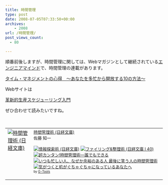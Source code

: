 ```yaml
---
title: 時間管理
type: post
date: 2008-07-05T07:33:50+00:00
archives:
    - 2008
url: /時間管理/
post_views_count:
  - 80

---
```

順番前後しますが、時間管理に関しては、Webマガジンとして継続されている[エンジニアマインド][1]で、時間管理の連載があります。

<a href="http://gihyo.jp/lifestyle/serial/01/timemanage/" target="_blank">タイム・マネジメントの心得　～あなたを多忙から開放する10の方法～</a>

Webサイトは

<a href="http://www2.odn.ne.jp/scheduling/" target="_blank">革新的生産スケジューリング入門</a>

ぜひ合わせて読みたいですね。

&nbsp;

<table cellpadding="5" border="0">
  <tr>
    <td valign="top">
      <a href="http://www.amazon.co.jp/%E6%99%82%E9%96%93%E7%AE%A1%E7%90%86%E8%A1%93-%E6%97%A5%E7%B5%8C%E6%96%87%E5%BA%AB-%E4%BD%90%E8%97%A4-%E7%9F%A5%E4%B8%80/dp/4532111250%3FSubscriptionId%3D0G91FPYVW6ZGWBH4Y9G2%26tag%3Dkonnokiyotaka-22%26linkCode%3Dxm2%26camp%3D2025%26creative%3D165953%26creativeASIN%3D4532111250" target="_blank"><img alt="時間管理術 (日経文庫)" src="https://i0.wp.com/ecx.images-amazon.com/images/I/41QV38BPQJL._SL160_.jpg" border="0" data-recalc-dims="1" /></a>
    </td>
    <td valign="top">
      <font size="-1"><a href="http://www.amazon.co.jp/%E6%99%82%E9%96%93%E7%AE%A1%E7%90%86%E8%A1%93-%E6%97%A5%E7%B5%8C%E6%96%87%E5%BA%AB-%E4%BD%90%E8%97%A4-%E7%9F%A5%E4%B8%80/dp/4532111250%3FSubscriptionId%3D0G91FPYVW6ZGWBH4Y9G2%26tag%3Dkonnokiyotaka-22%26linkCode%3Dxm2%26camp%3D2025%26creative%3D165953%26creativeASIN%3D4532111250" target="_blank">時間管理術 (日経文庫)</a><img height="1" alt="" src="http://www.assoc-amazon.jp/e/ir?t=konnokiyotaka-22&l=ur2&o=9" width="1" border="0" /><br />佐藤 知一</p>
      <p>
        <a href="http://www.amazon.co.jp/exec/obidos/ASIN/4532111218/konnokiyotaka-22/ref=nosim/" target="_blank"><img alt="情報探索術 (日経文庫)" src="https://i1.wp.com/images.amazon.com/images/P/4532111218.09._SCTHUMBZZZ_.jpg" border="0" data-recalc-dims="1" /></a> <a href="http://www.amazon.co.jp/exec/obidos/ASIN/4532111293/konnokiyotaka-22/ref=nosim/" target="_blank"><img alt="ファイリング&整理術 (日経文庫 I 40)" src="https://i0.wp.com/images.amazon.com/images/P/4532111293.09._SCTHUMBZZZ_.jpg" border="0" data-recalc-dims="1" /></a> <a href="http://www.amazon.co.jp/exec/obidos/ASIN/4798012815/konnokiyotaka-22/ref=nosim/" target="_blank"><img alt="超カンタン!時間管理術―誰でもできる" src="https://i1.wp.com/images.amazon.com/images/P/4798012815.09._SCTHUMBZZZ_.jpg" border="0" data-recalc-dims="1" /></a> <a href="http://www.amazon.co.jp/exec/obidos/ASIN/4569659322/konnokiyotaka-22/ref=nosim/" target="_blank"><img alt="いつも忙しい人、なぜか余裕のある人 最後に笑う人の時間管理術" src="https://i0.wp.com/images.amazon.com/images/P/4569659322.09._SCTHUMBZZZ_.jpg" border="0" data-recalc-dims="1" /></a> <a href="http://www.amazon.co.jp/exec/obidos/ASIN/4794211465/konnokiyotaka-22/ref=nosim/" target="_blank"><img alt="気がつくと机がぐちゃぐちゃになっているあなたへ" src="https://i2.wp.com/images.amazon.com/images/P/4794211465.09._SCTHUMBZZZ_.jpg" border="0" data-recalc-dims="1" /></a> </font><font size="-2"><br />by <a href="http://www.goodpic.com/mt/aws/index.html">G-Tools</a></font></td> </tr> </tbody> </table>

 [1]: http://gihyo.jp/magazine/em/